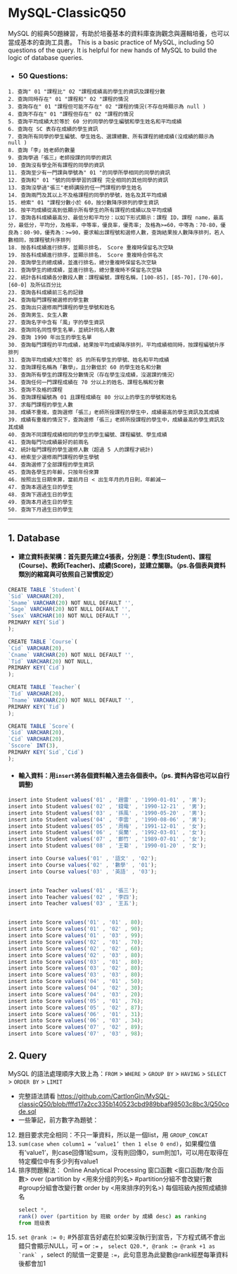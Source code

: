 # MySQL-ClassicQ50

MySQL 的經典50題練習，有助於培養基本的資料庫查詢觀念與邏輯培養，也可以當成基本的查詢工具書。
This is a basic practice of MySQL, including 50 questions of the query. It is helpful for new hands of MySQL to build the logic of database queries.

* ### 50 Questions:
```
1. 查詢" 01 "課程比" 02 "課程成績高的學生的資訊及課程分數
2. 查詢同時存在" 01 "課程和" 02 "課程的情況
3. 查詢存在" 01 "課程但可能不存在" 02 "課程的情況(不存在時顯示為 null )
4. 查詢不存在" 01 "課程但存在" 02 "課程的情況
5. 查詢平均成績大於等於 60 分的同學的學生編號和學生姓名和平均成績
6. 查詢在 SC 表存在成績的學生資訊
7. 查詢所有同學的學生編號、學生姓名、選課總數、所有課程的總成績(沒成績的顯示為 null )
8. 查詢「李」姓老師的數量
9. 查詢學過「張三」老師授課的同學的資訊
10. 查詢沒有學全所有課程的同學的資訊
11. 查詢至少有一門課與學號為" 01 "的同學所學相同的同學的資訊
12. 查詢和" 01 "號的同學學習的課程 完全相同的其他同學的資訊
13. 查詢沒學過"張三"老師講授的任一門課程的學生姓名
14. 查詢兩門及其以上不及格課程的同學的學號，姓名及其平均成績
15. 檢索" 01 "課程分數小於 60，按分數降序排列的學生資訊
16. 按平均成績從高到低顯示所有學生的所有課程的成績以及平均成績
17. 查詢各科成績最高分、最低分和平均分：以如下形式顯示：課程 ID，課程 name，最高分，最低分，平均分，及格率，中等率，優良率，優秀率; 及格為>=60，中等為：70-80，優良為：80-90，優秀為：>=90，要求輸出課程號和選修人數，查詢結果按人數降序排列，若人數相同，按課程號升序排列
18. 按各科成績進行排序，並顯示排名， Score 重複時保留名次空缺
19. 按各科成績進行排序，並顯示排名， Score 重複時合併名次
20. 查詢學生的總成績，並進行排名，總分重複時保留名次空缺
21. 查詢學生的總成績，並進行排名，總分重複時不保留名次空缺
22. 統計各科成績各分數段人數：課程編號，課程名稱，[100-85]，[85-70]，[70-60]，[60-0] 及所佔百分比
23. 查詢各科成績前三名的記錄
24. 查詢每門課程被選修的學生數
25. 查詢出只選修兩門課程的學生學號和姓名
26. 查詢男生、女生人數
27. 查詢名字中含有「風」字的學生資訊
28. 查詢同名同性學生名單，並統計同名人數
29. 查詢 1990 年出生的學生名單
30. 查詢每門課程的平均成績，結果按平均成績降序排列，平均成績相同時，按課程編號升序排列
31. 查詢平均成績大於等於 85 的所有學生的學號、姓名和平均成績
32. 查詢課程名稱為「數學」，且分數低於 60 的學生姓名和分數
33. 查詢所有學生的課程及分數情況（存在學生沒成績，沒選課的情況）
34. 查詢任何一門課程成績在 70 分以上的姓名、課程名稱和分數
35. 查詢不及格的課程
36. 查詢課程編號為 01 且課程成績在 80 分以上的學生的學號和姓名
37. 求每門課程的學生人數
38. 成績不重複，查詢選修「張三」老師所授課程的學生中，成績最高的學生資訊及其成績
39. 成績有重複的情況下，查詢選修「張三」老師所授課程的學生中，成績最高的學生資訊及其成績
40. 查詢不同課程成績相同的學生的學生編號、課程編號、學生成績
41. 查詢每門功成績最好的前兩名
42. 統計每門課程的學生選修人數（超過 5 人的課程才統計)
43. 檢索至少選修兩門課程的學生學號
44. 查詢選修了全部課程的學生資訊
45. 查詢各學生的年齡，只按年份來算
46. 按照出生日期來算，當前月日 < 出生年月的月日則，年齡減一
47. 查詢本週過生日的學生
48. 查詢下週過生日的學生
49. 查詢本月過生日的學生
50. 查詢下月過生日的學生
```
---
## 1. Database
* #### 建立資料表架構：首先要先建立4張表，分別是：學生(Student)、課程(Course)、教師(Teacher)、成績(Score)，並建立關聯。（ps.各個表與資料類別的縮寫與可依照自己習慣設定）
```js
CREATE TABLE `Student`(
`Sid` VARCHAR(20),
`Sname` VARCHAR(20) NOT NULL DEFAULT '',
`Sage` VARCHAR(20) NOT NULL DEFAULT '',
`Ssex` VARCHAR(10) NOT NULL DEFAULT '',
PRIMARY KEY(`Sid`)
);

CREATE TABLE `Course`(
`Cid` VARCHAR(20),
`Cname` VARCHAR(20) NOT NULL DEFAULT '',
`Tid` VARCHAR(20) NOT NULL,
PRIMARY KEY(`Cid`)
);

CREATE TABLE `Teacher`(
`Tid` VARCHAR(20),
`Tname` VARCHAR(20) NOT NULL DEFAULT '',
PRIMARY KEY(`Tid`)
);

CREATE TABLE `Score`(
`Sid` VARCHAR(20),
`Cid` VARCHAR(20),
`Sscore` INT(3),
PRIMARY KEY(`Sid`,`Cid`)
);
```
* #### 輸入資料：用```insert```將各個資料輸入進去各個表中。（ps. 資料內容也可以自行調整)

```js
insert into Student values('01' , '趙雷' , '1990-01-01' , '男');
insert into Student values('02' , '錢電' , '1990-12-21' , '男');
insert into Student values('03' , '孫風' , '1990-05-20' , '男');
insert into Student values('04' , '李雲' , '1990-08-06' , '男');
insert into Student values('05' , '周梅' , '1991-12-01' , '女');
insert into Student values('06' , '吳蘭' , '1992-03-01' , '女');
insert into Student values('07' , '鄭竹' , '1989-07-01' , '女');
insert into Student values('08' , '王菊' , '1990-01-20' , '女');

insert into Course values('01' , '語文' , '02');
insert into Course values('02' , '數學' , '01');
insert into Course values('03' , '英語' , '03');


insert into Teacher values('01' , '張三');
insert into Teacher values('02' , '李四');
insert into Teacher values('03' , '王五');


insert into Score values('01' , '01' , 80);
insert into Score values('01' , '02' , 90);
insert into Score values('01' , '03' , 99);
insert into Score values('02' , '01' , 70);
insert into Score values('02' , '02' , 60);
insert into Score values('02' , '03' , 80);
insert into Score values('03' , '01' , 80);
insert into Score values('03' , '02' , 80);
insert into Score values('03' , '03' , 80);
insert into Score values('04' , '01' , 50);
insert into Score values('04' , '02' , 30);
insert into Score values('04' , '03' , 20);
insert into Score values('05' , '01' , 76);
insert into Score values('05' , '02' , 87);
insert into Score values('06' , '01' , 31);
insert into Score values('06' , '03' , 34);
insert into Score values('07' , '02' , 89);
insert into Score values('07' , '03' , 98);
```
## 2. Query
MySQL 的語法處理順序大致上為：```FROM``` > ```WHERE``` > ```GROUP BY``` > ```HAVING``` > ```SELECT``` > ```ORDER BY``` > ```LIMIT```
* 完整語法請看 https://github.com/CartlonGin/MySQL-classicQ50/blob/fffd17a2cc335b140523cbd989bbaf98503c8bc3/Q50code.sql
* 一些筆記，前方數字為題號：
12. 題目要求完全相同：不只一筆資料，所以是一個list，用 ```GROUP_CONCAT```
17. ```sum(case when column1 = ’value1’ then 1 else 0 end)```，如果欄位值有’value1’，則case回傳1給sum，沒有則回傳0，sum則加1，可以用在取得在特定欄位中有多少列有value1
18. 排序問題解法： 
	  Online Analytical Processing 窗口函數
	    <窗口函数/聚合函數> over (partition by <用來分组的列名> #partition分組不會改變行數 #group分組會改變行數
                                order by <用來排序的列名>)
	   <ex> 每個班級內按照成績排名
	   ```js
     select *,
     rank() over (partition by 班級 order by 成績 desc) as ranking
     from 班级表 
     ```
20. ```set @rank := 0;```  #外部宣告好處在於如果沒執行到宣告，下方程式碼不會出錯只會顯示NULL，可 ```=``` or ```:=``` ，
	  ```select Q20.*, @rank := @rank +1 as `rank` ```，select 的賦值一定要是 ```:=```，此句意思為此變數@rank經歷每筆資料後都會加1

